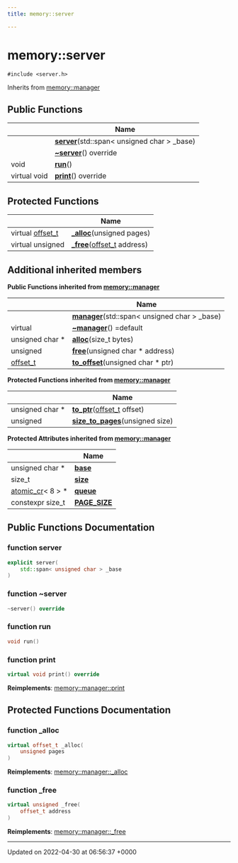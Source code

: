 ```yaml
---
title: memory::server

---
```


# memory::server






`#include <server.h>`

Inherits from [memory::manager](Classes/classmemory_1_1manager.md)

## Public Functions

|                | Name           |
| -------------- | -------------- |
| | **[server](Classes/classmemory_1_1server.md#function-server)**(std::span< unsigned char > _base) |
| | **[~server](Classes/classmemory_1_1server.md#function-~server)**() override |
| void | **[run](Classes/classmemory_1_1server.md#function-run)**() |
| virtual void | **[print](Classes/classmemory_1_1server.md#function-print)**() override |

## Protected Functions

|                | Name           |
| -------------- | -------------- |
| virtual [offset_t](Namespaces/namespacememory.md#using-offset-t) | **[_alloc](Classes/classmemory_1_1server.md#function--alloc)**(unsigned pages) |
| virtual unsigned | **[_free](Classes/classmemory_1_1server.md#function--free)**([offset_t](Namespaces/namespacememory.md#using-offset-t) address) |

## Additional inherited members

**Public Functions inherited from [memory::manager](Classes/classmemory_1_1manager.md)**

|                | Name           |
| -------------- | -------------- |
| | **[manager](Classes/classmemory_1_1manager.md#function-manager)**(std::span< unsigned char > _base) |
| virtual | **[~manager](Classes/classmemory_1_1manager.md#function-~manager)**() =default |
| unsigned char * | **[alloc](Classes/classmemory_1_1manager.md#function-alloc)**(size_t bytes) |
| unsigned | **[free](Classes/classmemory_1_1manager.md#function-free)**(unsigned char * address) |
| [offset_t](Namespaces/namespacememory.md#using-offset-t) | **[to_offset](Classes/classmemory_1_1manager.md#function-to-offset)**(unsigned char * ptr) |

**Protected Functions inherited from [memory::manager](Classes/classmemory_1_1manager.md)**

|                | Name           |
| -------------- | -------------- |
| unsigned char * | **[to_ptr](Classes/classmemory_1_1manager.md#function-to-ptr)**([offset_t](Namespaces/namespacememory.md#using-offset-t) offset) |
| unsigned | **[size_to_pages](Classes/classmemory_1_1manager.md#function-size-to-pages)**(unsigned size) |

**Protected Attributes inherited from [memory::manager](Classes/classmemory_1_1manager.md)**

|                | Name           |
| -------------- | -------------- |
| unsigned char * | **[base](Classes/classmemory_1_1manager.md#variable-base)**  |
| size_t | **[size](Classes/classmemory_1_1manager.md#variable-size)**  |
| [atomic_cr](Classes/classatomic__cr.md)< 8 > * | **[queue](Classes/classmemory_1_1manager.md#variable-queue)**  |
| constexpr size_t | **[PAGE_SIZE](Classes/classmemory_1_1manager.md#variable-page-size)**  |


## Public Functions Documentation

### function server

```cpp
explicit server(
    std::span< unsigned char > _base
)
```


### function ~server

```cpp
~server() override
```


### function run

```cpp
void run()
```


### function print

```cpp
virtual void print() override
```


**Reimplements**: [memory::manager::print](Classes/classmemory_1_1manager.md#function-print)


## Protected Functions Documentation

### function _alloc

```cpp
virtual offset_t _alloc(
    unsigned pages
)
```


**Reimplements**: [memory::manager::_alloc](Classes/classmemory_1_1manager.md#function--alloc)


### function _free

```cpp
virtual unsigned _free(
    offset_t address
)
```


**Reimplements**: [memory::manager::_free](Classes/classmemory_1_1manager.md#function--free)


-------------------------------

Updated on 2022-04-30 at 06:56:37 +0000